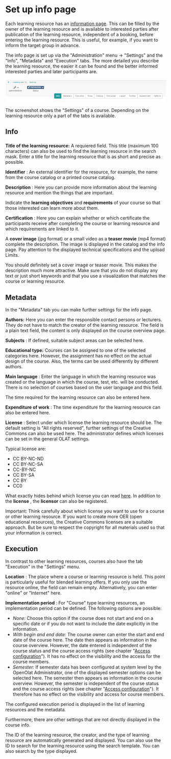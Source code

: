 # Set up info page

Each learning resource has an [information
page](https://confluence.openolat.org/display/OO130EN/Info+page). This can be
filled by the owner of the learning resource and is available to interested
parties after publication of the learning resource, independent of a booking,
before entering the learning resource. This is useful, for example, if you
want to inform the target group in advance.

The info page is set up via the "Administration" menu → "Settings" and the
"Info", "Metadata" and "Execution" tabs. The more detailed you describe the
learning resource, the easier it can be found and the better informed
interested parties and later participants are.

![](assets/settings15.png)

The screenshot shows the "Settings" of a course. Depending on the learning
resource only a part of the tabs is available.

## Info

###

**Title of the learning resource:**  A requiered field. This title (maximum
100 characters) can also be used to find the learning resource in the search
mask. Enter a title for the learning resource that is as short and precise as
possible.

 **Identifier** : An external identifier for the resource, for example, the
name from the course catalog or a printed course catalog.

 **Description** :  Here you can provide more information about the learning
resource and mention the things that are important.

Indicate the  **learning objectives**  and  **requirements**  of your course
so that those interested can learn more about them.

 **Certification** : Here you can explain whether or which certificate the
participants receive after completing the course or learning resource and
which requirements are linked to it.

A  **cover image**  (jpg format) or a small video as a  **teaser movie**  (mp4
format) complete the description. The image is displayed in the catalog and
the info page. Pay attention to the displayed technical specifications and the
upload Limits.

You should definitely set a cover image or teaser movie. This makes the
description much more attractive. Make sure that you do not display any text
or just short keywords and that you use a visualization that matches the
course or learning resource.

## Metadata

In the "Metadata" tab you can make further settings for the info page.

 **Authors:**  Here you can enter the responsible contact persons or
lecturers. They do not have to match the creator of the learning resource. The
field is a plain text field, the content is only displayed on the course
overview page.  

 **Subjects** : If defined, suitable subject areas can be selected here.

 **Educational type:**  Courses can be assigned to one of the selected
categories here. However, the assignment has no effect on the actual design of
the course. Also, the terms can be used differently by different authors.

 **Main language** : Enter the language in which the learning resource was
created or the language in which the course, test, etc. will be conducted.
There is no selection of courses based on the user language and this field.

The time required for the learning resource can also be entered here.

 **Expenditure of work** : The time expenditure for the learning resource can
also be entered here.

 **License** : Select under which license the learning resource should be. The
default setting is "All rights reserved", further settings of the Creative
Commons can also be used here. The administrator defines which licenses can be
set in the general OLAT settings.

Typical license are:

  * CC BY-NC-ND
  * CC BY-NC-SA
  * CC-BY-NC
  * CC BY-SA
  * CC BY
  * CC0

What exactly hides behind which license you can read
[here](https://creativecommons.org/licenses/?lang=de). In addition to the
**license** , the  **licensor**  can also be registered.

Important: Think carefully about which license you want to use for a course or
other learning resource. If you want to create more OER (open educational
resources), the Creative Commons licenses are a suitable approach. But be sure
to respect the copyright for all materials used so that your information is
correct.

## Execution

In contrast to other learning resources, courses also have the tab "Execution"
in the "Settings" menu.

 **Location** : The place where a course or learning resource is held. This
point is particularly useful for blended learning offers. If you only use the
resource online, the field can remain empty. Alternatively, you can enter
"online" or "Internet" here.

 **Implementation period** : For "Course" type learning resources, an
implementation period can be defined. The following options are possible:

  *  _None:_  Choose this option if the course does not start and end on a specific date or if you do not want to include the date explicitly in the information.
  *  _With begin and end date:_  The course owner can enter the start and end date of the course here. The date then appears as information in the course overview. However, the date entered is independent of the course status and the course access rights (see chapter "[Access configuration](Access+configuration.html)"). It has no effect on the visibility and the access for the course members.
  *  _Semester:_  If semester data has been configured at system level by the OpenOlat Administrator, one of the displayed semester options can be selected here. The semester then appears as information in the course overview. However, the semester is independent of the course status and the course access rights (see chapter "[Access configuration](Access+configuration.html)"). It therefore has no effect on the visibility and access for course members.

The configured execution period is displayed in the list of learning resources
and the metadata.

Furthermore, there are other settings that are not directly displayed in the
course info.

The ID of the learning resource, the creator, and the type of learning
resource are automatically generated and displayed. You can also use the ID to
search for the learning resource using the search template. You can also
search by the type displayed.

